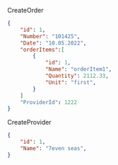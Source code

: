 CreateOrder

```json
{
	"id": 1,
	"Number": "101425",
	"Date": "10.05.2022",
	"orderItems":[
		{
			"id": 1,
			"Name": "orderItem1",
			"Quantity": 2112.33,
			"Unit": "first",
		}
	]
	"ProviderId": 1222
}
```

CreateProvider

```json
{
	"id": 1,
	"Name": "7even seas",
}
```